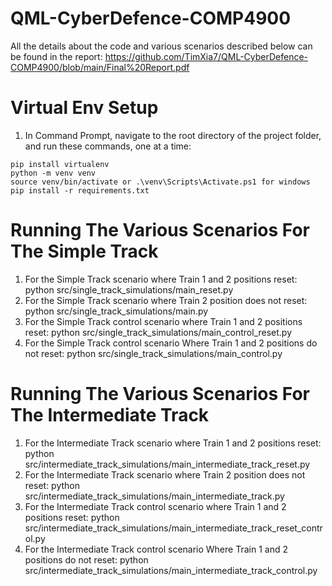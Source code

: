 # QML-CyberDefence-COMP4900

All the details about the code and various scenarios described below can be found in the report: https://github.com/TimXia7/QML-CyberDefence-COMP4900/blob/main/Final%20Report.pdf

# Virtual Env Setup
1. In Command Prompt, navigate to the root directory of the project folder, and run these commands, one at a time:

```
pip install virtualenv
python -m venv venv
source venv/bin/activate or .\venv\Scripts\Activate.ps1 for windows 
pip install -r requirements.txt
```

# Running The Various Scenarios For The Simple Track
1. For the Simple Track scenario where Train 1 and 2 positions reset: python src/single_track_simulations/main_reset.py
2. For the Simple Track scenario where Train 2 position does not reset: python src/single_track_simulations/main.py
3.  For the Simple Track control scenario where Train 1 and 2 positions reset: python src/single_track_simulations/main_control_reset.py
4.   For the Simple Track control scenario Where Train 1 and 2 positions do not reset: python src/single_track_simulations/main_control.py

# Running The Various Scenarios For The Intermediate Track
1. For the Intermediate Track scenario where Train 1 and 2 positions reset: python src/intermediate_track_simulations/main_intermediate_track_reset.py
2. For the Intermediate Track scenario where Train 2 position does not reset: python src/intermediate_track_simulations/main_intermediate_track.py
3.  For the Intermediate Track control scenario where Train 1 and 2 positions reset: python src/intermediate_track_simulations/main_intermediate_track_reset_control.py
4.   For the Intermediate Track control scenario Where Train 1 and 2 positions do not reset: python src/intermediate_track_simulations/main_intermediate_track_control.py
    
